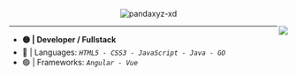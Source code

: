 
<p align="center"> <img src="https://komarev.com/ghpvc/?username=pandaxyz-xd&label=Profile%20views&color=0e75b6&style=flat" alt="pandaxyz-xd" /> </p>
<img align="right" src="https://discord.c99.nl/widget/theme-2/801950534680182784.png">



---

-  **🟡 | Developer / Fullstack**
-  🔴 | Languages: *`HTML5 - CSS3 - JavaScript - Java - GO`*
-  🟢 | Frameworks: *`Angular - Vue`*
